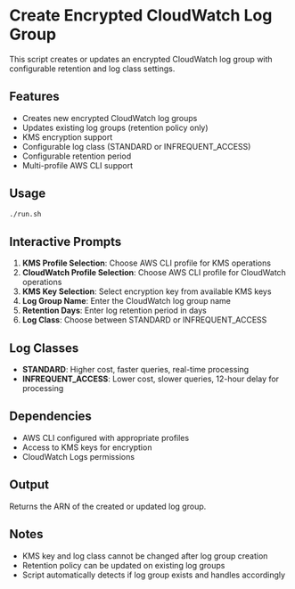 # Create Encrypted CloudWatch Log Group

This script creates or updates an encrypted CloudWatch log group with configurable retention and log class settings.

## Features

- Creates new encrypted CloudWatch log groups
- Updates existing log groups (retention policy only)
- KMS encryption support
- Configurable log class (STANDARD or INFREQUENT_ACCESS)
- Configurable retention period
- Multi-profile AWS CLI support

## Usage

```bash
./run.sh
```

## Interactive Prompts

1. **KMS Profile Selection**: Choose AWS CLI profile for KMS operations
2. **CloudWatch Profile Selection**: Choose AWS CLI profile for CloudWatch operations
3. **KMS Key Selection**: Select encryption key from available KMS keys
4. **Log Group Name**: Enter the CloudWatch log group name
5. **Retention Days**: Enter log retention period in days
6. **Log Class**: Choose between STANDARD or INFREQUENT_ACCESS

## Log Classes

- **STANDARD**: Higher cost, faster queries, real-time processing
- **INFREQUENT_ACCESS**: Lower cost, slower queries, 12-hour delay for processing

## Dependencies

- AWS CLI configured with appropriate profiles
- Access to KMS keys for encryption
- CloudWatch Logs permissions

## Output

Returns the ARN of the created or updated log group.

## Notes

- KMS key and log class cannot be changed after log group creation
- Retention policy can be updated on existing log groups
- Script automatically detects if log group exists and handles accordingly
